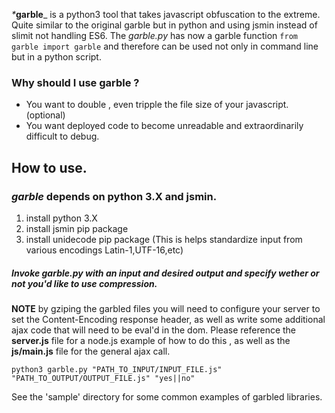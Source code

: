_*_**garble**_ is a python3 tool that takes javascript obfuscation to the extreme.
Quite similar to the original garble but in python and using jsmin instead of slimit not handling ES6. The *garble.py* has now a garble function ```from garble import garble``` and therefore can be used not only in command line but in a python script.

### Why should I use garble ?
- You want to double , even tripple the file size of your javascript.(optional)
- You want deployed code to become unreadable and extraordinarily difficult to debug.

## How to use.

### _**garble**_ depends on python 3.X and jsmin.

1. install python 3.X
2. install jsmin pip package
3. install unidecode pip package (This is helps standardize input from various encodings Latin-1,UTF-16,etc)

##### Invoke garble.py with an input and desired output and specify wether or not you'd like to use compression.
**NOTE** by gziping the garbled files you will need to configure your server to set the Content-Encoding response header, as well as write some additional ajax code that will need to be eval'd in the dom. Please reference the **server.js** file for a node.js example of how to do this , as well as the **js/main.js** file for the general ajax call.
```
python3 garble.py "PATH_TO_INPUT/INPUT_FILE.js" "PATH_TO_OUTPUT/OUTPUT_FILE.js" "yes||no" 
```

See the 'sample' directory for some common examples of garbled libraries.
